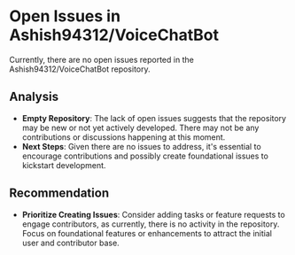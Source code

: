 # Open Issues in Ashish94312/VoiceChatBot

Currently, there are no open issues reported in the Ashish94312/VoiceChatBot repository.

## Analysis
- **Empty Repository**: The lack of open issues suggests that the repository may be new or not yet actively developed. There may not be any contributions or discussions happening at this moment.
- **Next Steps**: Given there are no issues to address, it's essential to encourage contributions and possibly create foundational issues to kickstart development.

## Recommendation
- **Prioritize Creating Issues**: Consider adding tasks or feature requests to engage contributors, as currently, there is no activity in the repository. Focus on foundational features or enhancements to attract the initial user and contributor base.